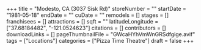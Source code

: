 +++
title = "Modesto, CA (3037 Sisk Rd)"
storeNumber = ""
startDate = "1981-05-18"
endDate = ""
cuDate = ""
remodels = []
stages = []
franchisees = []
attractions = []
sqft = ""
latitudeLongitude = ["37.68184482", "-121.0524623"]
citations = []
contributors = []
downloadLinks = []
pageThumbnailFile = "GWcaHYhVmWnGRSdfgige.avif"
tags = ["Locations"]
categories = ["Pizza Time Theatre"]
draft = false
+++
